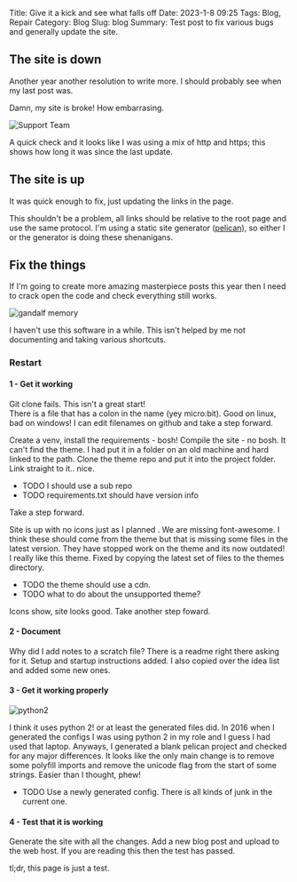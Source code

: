 Title: Give it a kick and see what falls off
Date: 2023-1-8 09:25
Tags: Blog, Repair
Category: Blog
Slug: blog
Summary: Test post to fix various bugs and generally update the site.

## The site is down

Another year another resolution to write more. I should probably see when my last post was.  

Damn, my site is broke! How embarrasing.

![Support Team]({static}/images/fixthings/support_team.jpg)

A quick check and it looks like I was using a mix of http and https; this shows how long it was since the last update.

## The site is up

It was quick enough to fix, just updating the links in the page. 

This shouldn't be a problem, all links should be relative to the root page and use the same protocol. I'm using a static site generator ([pelican](https://getpelican.com/)), so either I or the generator is doing these shenanigans.

## Fix the things

If I'm going to create more amazing masterpiece posts this year then I need to crack open the code and check everything still works.

![gandalf memory]({static}/images/fixthings/gandalf_no_memory.jpg)  

I haven't use this software in a while. This isn't helped by me not documenting and taking various shortcuts. 

### Restart  

#### 1 - Get it working  

Git clone fails. This isn't a great start!  
There is a file that has a colon in the name (yey micro:bit). Good on linux, bad on windows! I can edit filenames on github and take a step forward.

Create a venv, install the requirements - bosh!
Compile the site - no bosh. It can't find the theme. I had put it in a folder on an old machine and hard linked to the path. Clone the theme repo and put it into the project folder. Link straight to it.. nice.

 - TODO I should use a sub repo
 - TODO requirements.txt should have version info

Take a step forward.

Site is up with no icons just as I planned <sad face>. We are missing font-awesome. I think these should come from the theme but that is missing some files in the latest version. They have stopped work on the theme and its now outdated! I really like this theme. Fixed by copying the latest set of files to the themes directory.    

 - TODO the theme should use a cdn.  
 - TODO what to do about the unsupported theme?  

Icons show, site looks good. Take another step foward.

#### 2 - Document  

Why did I add notes to a scratch file? There is a readme right there asking for it. Setup and startup instructions added. I also copied over the idea list and added some new ones.

#### 3 -  Get it working properly  

![python2]({static}/images/fixthings/python2.jpg)  

I think it uses python 2! or at least the generated files did. In 2016 when I generated the configs I was using python 2 in my role and I guess I had used that laptop. Anyways, I generated a blank pelican project and checked for any major differences. It looks like the only main change is to remove some polyfill imports and remove the unicode flag from the start of some strings. Easier than I thought, phew!

- TODO Use a newly generated config. There is all kinds of junk in the current one.

#### 4 - Test that it is working  
Generate the site with all the changes. Add a new blog post and upload to the web host.
If you are reading this then the test has passed.

tl;dr, this page is just a test.
